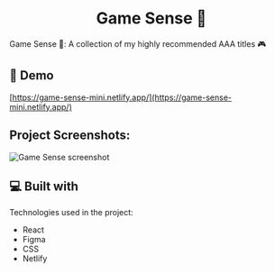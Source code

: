 <h1 align="center">Game Sense 🌈</h1>

<p>Game Sense 🌈: A collection of my highly recommended AAA titles 🎮</p>

<h2>🚀 Demo</h2>

[https://game-sense-mini.netlify.app/](https://game-sense-mini.netlify.app/)

<h2>Project Screenshots:</h2>

![Game Sense screenshot](https://gcdn.pbrd.co/images/cDyghRINXfUI.png?o=1)

  
<h2>💻 Built with</h2>

Technologies used in the project:

*   React
*   Figma
*   CSS
*   Netlify
